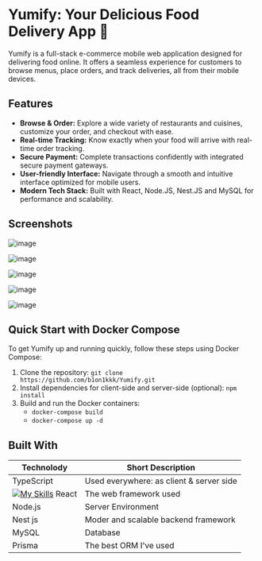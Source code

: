 # Yumify: Your Delicious Food Delivery App 🍔

Yumify is a full-stack e-commerce mobile web application designed for delivering food online. It offers a seamless experience for customers to browse menus, place orders, and track deliveries, all from their mobile devices.

## Features

- **Browse & Order:** Explore a wide variety of restaurants and cuisines, customize your order, and checkout with ease.
- **Real-time Tracking:** Know exactly when your food will arrive with real-time order tracking.
- **Secure Payment:** Complete transactions confidently with integrated secure payment gateways.
- **User-friendly Interface:** Navigate through a smooth and intuitive interface optimized for mobile users.
- **Modern Tech Stack:** Built with React, Node.JS, Nest.JS and MySQL for performance and scalability.

## Screenshots

![image](https://github.com/b1on1kkk/Yumify/assets/114521829/836aa642-0093-47b9-bb8d-50c73c5f3a24)

![image](https://github.com/b1on1kkk/Yumify/assets/114521829/e01ac0f7-b50f-43d8-844a-a57bb263eaa0)

![image](https://github.com/b1on1kkk/Yumify/assets/114521829/ca3f3177-83b6-4c2a-b669-ecbe97544591)

![image](https://github.com/b1on1kkk/Yumify/assets/114521829/666ae89d-7a90-4213-a3ce-b920517e159f)

![image](https://github.com/b1on1kkk/Yumify/assets/114521829/9f8fafd7-6d03-425a-b6db-282ad6faf678)

## Quick Start with Docker Compose

To get Yumify up and running quickly, follow these steps using Docker Compose:

1. Clone the repository: `git clone https://github.com/b1on1kkk/Yumify.git`
2. Install dependencies for client-side and server-side (optional): `npm install`
3. Build and run the Docker containers: 
    * `docker-compose build`
    * `docker-compose up -d`

## Built With



| Technolody | Short Description |
|---|---|
| TypeScript | Used everywhere: as client & server side |
| [![My Skills](https://skillicons.dev/icons?i=react)](https://skillicons.dev) React | The web framework used |
| Node.js | Server Environment | 
| Nest js | Moder and scalable backend framework | 
| MySQL | Database | 
| Prisma | The best ORM I've used |



